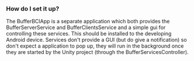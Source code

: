 ### How do I set it up? ###

The BufferBCIApp is a separate application which both provides the BufferServerService and BufferClientsService and a simple gui for controlling these services. This should be installed to the developing Android device. Services don't provide a GUI (but do give a notification) so don't expect a application to pop up, they will run in the background once they are started by the Unity project (through the BufferServicesController).  
